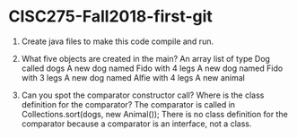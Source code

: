 # CISC275-Fall2018-first-git
1. Create java files to make this code compile and run.

2. What five objects are created in the main?
	An array list of type Dog called dogs
	A new dog named Fido with 4 legs
	A new dog named Fido with 3 legs
	A new dog named Alfie with 4 legs
	A new animal

3. Can you spot the comparator constructor call? Where is the class definition for the comparator?
	The comparator is called in Collections.sort(dogs, new Animal());
	There is no class definition for the comparator because a comparator is an interface, not a class.
